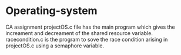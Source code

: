 # Operating-system
CA assignment
projectOS.c file has the main program which gives the increament and decreament of the shared resource variable.
racecondition.c is the program to sove the race condition arising in projectOS.c using a semaphore variable.
